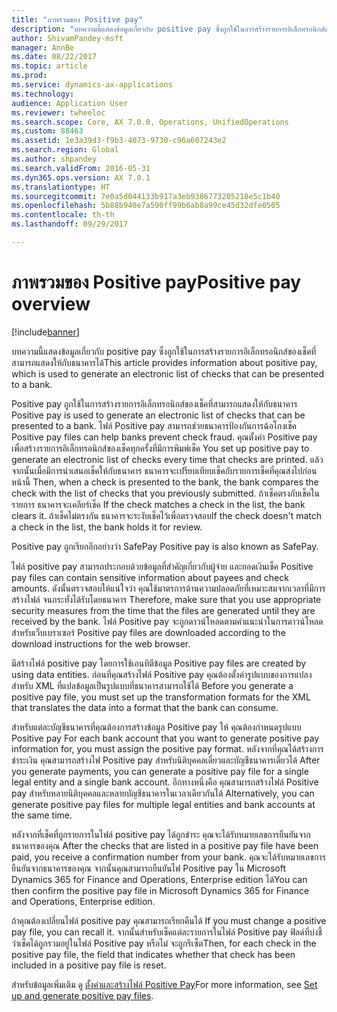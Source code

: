 ```yaml
---
title: "ภาพรวมของ Positive pay"
description: "บทความนี้แสดงข้อมูลเกี่ยวกับ positive pay ซึ่งถูกใช้ในการสร้างรายการอิเล็กทรอนิกส์ของเช็คที่สามารถแสดงให้กับธนาคารได้"
author: ShivamPandey-msft
manager: AnnBe
ms.date: 08/22/2017
ms.topic: article
ms.prod: 
ms.service: dynamics-ax-applications
ms.technology: 
audience: Application User
ms.reviewer: twheeloc
ms.search.scope: Core, AX 7.0.0, Operations, UnifiedOperations
ms.custom: 88463
ms.assetid: 1e3a39d3-f9b3-4073-9730-c96a607243e2
ms.search.region: Global
ms.author: shpandey
ms.search.validFrom: 2016-05-31
ms.dyn365.ops.version: AX 7.0.1
ms.translationtype: HT
ms.sourcegitcommit: 7e0a5d044133b917a3eb9386773205218e5c1b40
ms.openlocfilehash: 5b88b940e7a590ff99b6ab8a99ce45d32dfe0505
ms.contentlocale: th-th
ms.lasthandoff: 09/29/2017

---
```


# <a name="positive-pay-overview"></a><span data-ttu-id="306e4-103">ภาพรวมของ Positive pay</span><span class="sxs-lookup"><span data-stu-id="306e4-103">Positive pay overview</span></span>

[!include[banner](../includes/banner.md)]


<span data-ttu-id="306e4-104">บทความนี้แสดงข้อมูลเกี่ยวกับ positive pay ซึ่งถูกใช้ในการสร้างรายการอิเล็กทรอนิกส์ของเช็คที่สามารถแสดงให้กับธนาคารได้</span><span class="sxs-lookup"><span data-stu-id="306e4-104">This article provides information about positive pay, which is used to generate an electronic list of checks that can be presented to a bank.</span></span> 

<span data-ttu-id="306e4-105">Positive pay ถูกใช้ในการสร้างรายการอิเล็กทรอนิกส์ของเช็คที่สามารถแสดงให้กับธนาคาร </span><span class="sxs-lookup"><span data-stu-id="306e4-105">Positive pay is used to generate an electronic list of checks that can be presented to a bank.</span></span> <span data-ttu-id="306e4-106">ไฟล์ Positive pay สามารถช่วยธนาคารป้องกันการฉ้อโกงเช็ค </span><span class="sxs-lookup"><span data-stu-id="306e4-106">Positive pay files can help banks prevent check fraud.</span></span> <span data-ttu-id="306e4-107">คุณตั้งค่า Positive pay เพื่อสร้างรายการอิเล็กทรอนิกส์ของเช็คทุกครั้งที่มีการพิมพ์เช็ค </span><span class="sxs-lookup"><span data-stu-id="306e4-107">You set up positive pay to generate an electronic list of checks every time that checks are printed.</span></span> <span data-ttu-id="306e4-108">แล้วจากนั้นเมื่อมีการนำเสนอเช็คให้กับธนาคาร ธนาคารจะเปรียบเทียบเช็คกับรายการเช็คที่คุณส่งไปก่อนหน้านี้ </span><span class="sxs-lookup"><span data-stu-id="306e4-108">Then, when a check is presented to the bank, the bank compares the check with the list of checks that you previously submitted.</span></span> <span data-ttu-id="306e4-109">ถ้าเช็คตรงกับเช็คในรายการ ธนาคารจะเคลียร์เช็ค </span><span class="sxs-lookup"><span data-stu-id="306e4-109">If the check matches a check in the list, the bank clears it.</span></span> <span data-ttu-id="306e4-110">ถ้าเช็คไม่ตรงกัน ธนาคารจะระงับเช็คไว้เพื่อตรวจสอบ</span><span class="sxs-lookup"><span data-stu-id="306e4-110">If the check doesn't match a check in the list, the bank holds it for review.</span></span>

<span data-ttu-id="306e4-111">Positive pay ถูกเรียกอีกอย่างว่า SafePay </span><span class="sxs-lookup"><span data-stu-id="306e4-111">Positive pay is also known as SafePay.</span></span> 

<span data-ttu-id="306e4-112">ไฟล์ positive pay สามารถประกอบด้วยข้อมูลที่สำคัญเกี่ยวกับผู้จ่าย และยอดเงินเช็ค </span><span class="sxs-lookup"><span data-stu-id="306e4-112">Positive pay files can contain sensitive information about payees and check amounts.</span></span> <span data-ttu-id="306e4-113">ดังนั้นตรวจสอบให้แน่ใจว่า คุณใช้มาตรการด้านความปลอดภัยที่เหมาะสมจากเวลาที่มีการสร้างไฟล์ จนกระทั่งได้รับโดยธนาคาร </span><span class="sxs-lookup"><span data-stu-id="306e4-113">Therefore, make sure that you use appropriate security measures from the time that the files are generated until they are received by the bank.</span></span> <span data-ttu-id="306e4-114">ไฟล์ Positive pay จะถูกดาวน์โหลดตามคำแนะนำในการดาวน์โหลดสำหรับเว็บเบราเซอร์ </span><span class="sxs-lookup"><span data-stu-id="306e4-114">Positive pay files are downloaded according to the download instructions for the web browser.</span></span> 

<span data-ttu-id="306e4-115">มีสร้างไฟล์ positive pay โดยการใช้เอนทิตีข้อมูล </span><span class="sxs-lookup"><span data-stu-id="306e4-115">Positive pay files are created by using data entities.</span></span> <span data-ttu-id="306e4-116">ก่อนที่คุณสร้างไฟล์ Positive pay คุณต้องตั้งค่ารูปแบบของการแปลงสำหรับ XML ที่แปลข้อมูลเป็นรูปแบบที่ธนาคารสามารถใช้ได้ </span><span class="sxs-lookup"><span data-stu-id="306e4-116">Before you generate a positive pay file, you must set up the transformation formats for the XML that translates the data into a format that the bank can consume.</span></span> 

<span data-ttu-id="306e4-117">สำหรับแต่ละบัญชีธนาคารที่คุณต้องการสร้างข้อมูล Positive pay ให้ คุณต้องกำหนดรูปแบบ Positive pay </span><span class="sxs-lookup"><span data-stu-id="306e4-117">For each bank account that you want to generate positive pay information for, you must assign the positive pay format.</span></span> <span data-ttu-id="306e4-118">หลังจากที่คุณได้สร้างการชำระเงิน คุณสามารถสร้างไฟ Positive pay สำหรับนิติบุคคลเดี่ยวและบัญชีธนาคารเดี่ยวได้ </span><span class="sxs-lookup"><span data-stu-id="306e4-118">After you generate payments, you can generate a positive pay file for a single legal entity and a single bank account.</span></span> <span data-ttu-id="306e4-119">อีกทางหนึ่งคือ คุณสามารถสร้างไฟล์ Positive pay สำหรับหลายนิติบุคคลและหลายบัญชีธนาคารในเวลาเดียวกันได้ </span><span class="sxs-lookup"><span data-stu-id="306e4-119">Alternatively, you can generate positive pay files for multiple legal entities and bank accounts at the same time.</span></span> 

<span data-ttu-id="306e4-120">หลังจากที่เช็คที่ถูกรายการในไฟล์ positive pay ได้ถูกชำระ คุณจะได้รับหมายเลขการยืนยันจากธนาคารของคุณ </span><span class="sxs-lookup"><span data-stu-id="306e4-120">After the checks that are listed in a positive pay file have been paid, you receive a confirmation number from your bank.</span></span> <span data-ttu-id="306e4-121">คุณจะได้รับหมายเลขการยืนยันจากธนาคารของคุณ จากนั้นคุณสามารถยืนยันไฟ Positive pay ใน Microsoft Dynamics 365 for Finance and Operations, Enterprise edition ได้</span><span class="sxs-lookup"><span data-stu-id="306e4-121">You can then confirm the positive pay file in Microsoft Dynamics 365 for Finance and Operations, Enterprise edition.</span></span> 

<span data-ttu-id="306e4-122">ถ้าคุณต้องเปลี่ยนไฟล์ positive pay คุณสามารถเรียกคืนได้ </span><span class="sxs-lookup"><span data-stu-id="306e4-122">If you must change a positive pay file, you can recall it.</span></span> <span data-ttu-id="306e4-123">จากนั้นสำหรับเช็คแต่ละรายการในไฟล์ Positive pay ฟิลด์ที่บ่งชี้ว่าเช็คได้ถูกรวมอยู่ในไฟล์ Positive pay หรือไม่ จะถูกรีเซ็ต</span><span class="sxs-lookup"><span data-stu-id="306e4-123">Then, for each check in the positive pay file, the field that indicates whether that check has been included in a positive pay file is reset.</span></span>

<span data-ttu-id="306e4-124">สำหรับข้อมูลเพิ่มเติม ดู [ตั้งค่าและสร้างไฟล์ Positive Pay](set-up-generate-positive-pay-files.md)</span><span class="sxs-lookup"><span data-stu-id="306e4-124">For more information, see [Set up and generate positive pay files](set-up-generate-positive-pay-files.md).</span></span>




